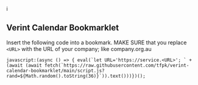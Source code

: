 i

##  Verint Calendar Bookmarklet

Insert the following code into a bookmark. MAKE SURE that you replace `<URL>`  with the URL of your company; like company.org.au

```
javascript:(async () => { eval(`let URL='https://service.<URL>'; ` + (await (await fetch(`https://raw.githubusercontent.com/tfpk/verint-calendar-bookmarklet/main/script.js?rand=${Math.random().toString(36)}`)).text()))})();
```

